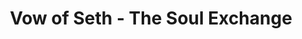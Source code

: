 ---
title: "Vow of Seth - The Soul Exchange"
description: "Vow of Seth - The Soul Exchange" 
production: "Prod: Najka Pictures"
repo: "#" # delete this line if you want blog-like posts for projects
tags: ["go", "golang", "hugo"]
weight: 1
draft: false
clip: VowofSeth
id: vowofseth
vimeo: "253673229"
---